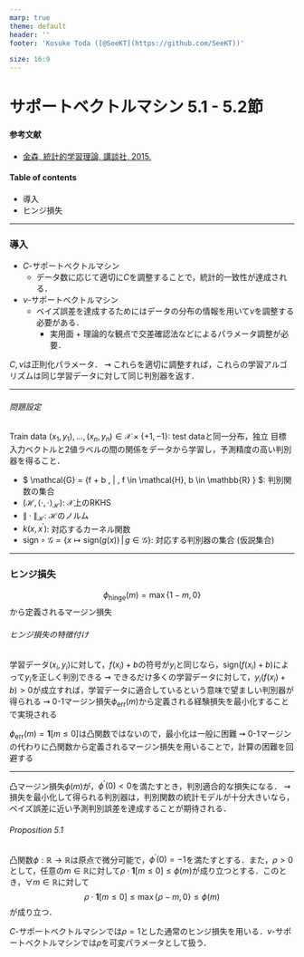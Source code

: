 ```yaml
---
marp: true
theme: default
header: ''
footer: 'Kosuke Toda ([@SeeKT](https://github.com/SeeKT))'

size: 16:9
---
```

<!-- paginate: true -->
# サポートベクトルマシン 5.1 - 5.2節
#### 参考文献
- [金森, 統計的学習理論, 講談社, 2015.](https://sites.google.com/site/tokyotechkanamoritakafumilab/)
#### Table of contents
- 導入
- ヒンジ損失

---

### 導入
- $C$-サポートベクトルマシン
    - データ数に応じて適切に$C$を調整することで，統計的一致性が達成される．
- $\nu$-サポートベクトルマシン
    - ベイズ誤差を達成するためにはデータの分布の情報を用いて$\nu$を調整する必要がある．
        - 実用面 + 理論的な観点で交差確認法などによるパラメータ調整が必要．

$C, \nu$は正則化パラメータ．
$\rightsquigarrow$ これらを適切に調整すれば，これらの学習アルゴリズムは同じ学習データに対して同じ判別器を返す．

---
###### 問題設定
Train data $(x_1, y_1), \ldots, (x_n, y_n) \in \mathcal{X} \times \{+1, -1\}$: test dataと同一分布，独立
目標
入力ベクトルと2値ラベルの間の関係をデータから学習し，予測精度の高い判別器を得ること．
- $
\mathcal{G} = \{f + b \, | \, f \in \mathcal{H}, b \in \mathbb{R} \}
$: 判別関数の集合
- $(\mathcal{H}, \langle \cdot, \cdot \rangle_{\mathcal{H}})$: $\mathcal{X}$上のRKHS
- $\|\cdot\|_{\mathcal{H}}$: $\mathcal{H}$のノルム
- $k(x, x^{\prime})$: 対応するカーネル関数
- $\mathrm{sign} \circ \mathcal{G} = \{x \mapsto \mathrm{sign}(g(x)) \, | \, g \in \mathcal{G}\}$: 対応する判別器の集合 (仮説集合)

---
### ヒンジ損失
$$
\phi_{\mathrm{hinge}}(m) = \max\{1 - m, 0\}
$$
から定義されるマージン損失

###### ヒンジ損失の特徴付け
学習データ$(x_i, y_i)$に対して，$f(x_i) + b$の符号が$y_i$と同じなら，$\mathrm{sign}(f(x_i) + b)$によって$y_i$を正しく判別できる
$\rightsquigarrow$ できるだけ多くの学習データに対して，$y_i(f(x_i) + b) > 0$が成立すれば，学習データに適合しているという意味で望ましい判別器が得られる
$\rightsquigarrow$ 0-1マージン損失$\phi_{\mathrm{err}}(m)$から定義される経験損失を最小化することで実現される

$\phi_{\mathrm{err}}(m) = \boldsymbol{1}[m \leq 0]$は凸関数ではないので，最小化は一般に困難
$\rightsquigarrow$ 0-1マージンの代わりに凸関数から定義されるマージン損失を用いることで，計算の困難を回避する

---


凸マージン損失$\phi(m)$が，$\phi^{\prime}(0) < 0$を満たすとき，判別適合的な損失になる．
$\rightsquigarrow$ 損失を最小化して得られる判別器は，判別関数の統計モデルが十分大きいなら，ベイズ誤差に近い予測判別誤差を達成することが期待される．

###### Proposition 5.1
凸関数$\phi: \mathbb{R} \to \mathbb{R}$は原点で微分可能で，$\phi^{\prime}(0) = -1$を満たすとする．また，$\rho > 0$として，任意の$m \in \mathbb{R}$に対して$\rho \cdot \boldsymbol{1}[m \leq 0] \leq \phi(m)$が成り立つとする．このとき，$\forall m \in \mathbb{R}$に対して
$$
\rho \cdot \boldsymbol{1}[m \leq 0] \leq \max\{\rho - m, 0\} \leq \phi(m)
$$
が成り立つ．

$C$-サポートベクトルマシンでは$\rho = 1$とした通常のヒンジ損失を用いる．$\nu$-サポートベクトルマシンでは$\rho$を可変パラメータとして扱う．